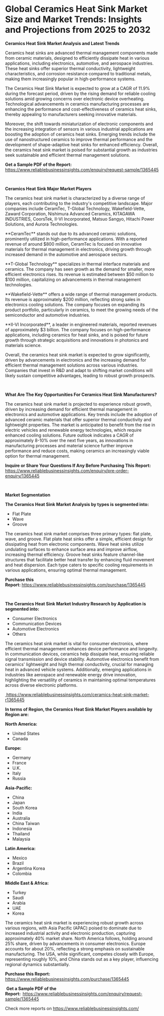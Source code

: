 <p><h1>Global Ceramics Heat Sink Market Size and Market Trends: Insights and Projections from 2025 to 2032</h1></p><p><strong>Ceramics Heat Sink Market Analysis and Latest Trends</strong></p>
<p><p>Ceramics heat sinks are advanced thermal management components made from ceramic materials, designed to efficiently dissipate heat in various applications, including electronics, automotive, and aerospace industries. These heat sinks offer superior thermal conductivity, lightweight characteristics, and corrosion resistance compared to traditional metals, making them increasingly popular in high-performance systems.</p><p>The Ceramics Heat Sink Market is expected to grow at a CAGR of 11.9% during the forecast period, driven by the rising demand for reliable cooling solutions amid growing concerns over electronic device overheating. Technological advancements in ceramics manufacturing processes are enhancing the performance and cost-effectiveness of ceramics heat sinks, thereby appealing to manufacturers seeking innovative materials. </p><p>Moreover, the shift towards miniaturization of electronic components and the increasing integration of sensors in various industrial applications are boosting the adoption of ceramics heat sinks. Emerging trends include the use of nanostructured ceramics to improve thermal performance and the development of shape-adaptive heat sinks for enhanced efficiency. Overall, the ceramics heat sink market is poised for substantial growth as industries seek sustainable and efficient thermal management solutions.</p></p>
<p><strong>Get a Sample PDF of the Report:&nbsp;</strong> <a href="https://www.reliablebusinessinsights.com/enquiry/request-sample/1365445?utm_campaign=3545&utm_medium=2&utm_source=Github&utm_content=ia&utm_term=22032025&utm_id=ceramics-heat-sink">https://www.reliablebusinessinsights.com/enquiry/request-sample/1365445</a></p>
<p>&nbsp;</p>
<p><strong>Ceramics Heat Sink Major Market Players</strong></p>
<p><p>The ceramics heat sink market is characterized by a diverse range of players, each contributing to the industry's competitive landscape. Major companies include CeramTec, T-Global Technology, Wakefield-Vette, Zaward Corporation, Nishimura Advanced Ceramics, KITAGAWA INDUSTRIES, CoorsTek, II-VI Incorporated, Matsuo Sangyo, Hitachi Power Solutions, and Aurora Technologies.</p><p>**CeramTec** stands out due to its advanced ceramic solutions, prominently utilized in high-performance applications. With a reported revenue of around $800 million, CeramTec is focused on innovative materials for thermal management in electronics, driving growth through increased demand in the automotive and aerospace sectors.</p><p>**T-Global Technology** specializes in thermal interface materials and ceramics. The company has seen growth as the demand for smaller, more efficient electronics rises. Its revenue is estimated between $50 million to $100 million, capitalizing on advancements in thermal management technologies.</p><p>**Wakefield-Vette** offers a wide range of thermal management products. Its revenue is approximately $200 million, reflecting strong sales in electronics cooling solutions. The company focuses on expanding its product portfolio, particularly in ceramics, to meet the growing needs of the semiconductor and automotive industries.</p><p>**II-VI Incorporated**, a leader in engineered materials, reported revenues of approximately $3 billion. The company focuses on high-performance applications, including ceramics for heat sinks, and is poised for future growth through strategic acquisitions and innovations in photonics and materials science.</p><p>Overall, the ceramics heat sink market is expected to grow significantly, driven by advancements in electronics and the increasing demand for efficient thermal management solutions across various industries. Companies that invest in R&D and adapt to shifting market conditions will likely sustain competitive advantages, leading to robust growth prospects.</p></p>
<p>&nbsp;</p>
<p><strong>What Are The Key Opportunities For Ceramics Heat Sink Manufacturers?</strong></p>
<p><p>The ceramics heat sink market is projected to experience robust growth, driven by increasing demand for efficient thermal management in electronics and automotive applications. Key trends include the adoption of advanced ceramic materials that offer superior thermal conductivity and lightweight properties. The market is anticipated to benefit from the rise in electric vehicles and renewable energy technologies, which require enhanced cooling solutions. Future outlook indicates a CAGR of approximately 8-10% over the next five years, as innovations in manufacturing processes and material science further improve performance and reduce costs, making ceramics an increasingly viable option for thermal management.</p></p>
<p><strong>Inquire or Share Your Questions If Any Before Purchasing This Report:</strong> <a href="https://www.reliablebusinessinsights.com/enquiry/pre-order-enquiry/1365445?utm_campaign=3545&utm_medium=2&utm_source=Github&utm_content=ia&utm_term=22032025&utm_id=ceramics-heat-sink">https://www.reliablebusinessinsights.com/enquiry/pre-order-enquiry/1365445</a></p>
<p>&nbsp;</p>
<p><strong>Market Segmentation</strong></p>
<p><strong>The Ceramics Heat Sink Market Analysis by types is segmented into:</strong></p>
<p><ul><li>Flat Plate</li><li>Wave</li><li>Groove</li></ul></p>
<p><p>The ceramics heat sink market comprises three primary types: flat plate, wave, and groove. Flat plate heat sinks offer a simple, efficient design for dissipating heat from electronic components. Wave heat sinks utilize undulating surfaces to enhance surface area and improve airflow, increasing thermal efficiency. Groove heat sinks feature channel-like structures that facilitate better heat transfer by enhancing fluid movement and heat dispersion. Each type caters to specific cooling requirements in various applications, ensuring optimal thermal management.</p></p>
<p><strong>Purchase this Report:&nbsp;</strong><a href="https://www.reliablebusinessinsights.com/purchase/1365445?utm_campaign=3545&utm_medium=2&utm_source=Github&utm_content=ia&utm_term=22032025&utm_id=ceramics-heat-sink">https://www.reliablebusinessinsights.com/purchase/1365445</a></p>
<p>&nbsp;</p>
<p><strong>The Ceramics Heat Sink Market Industry Research by Application is segmented into:</strong></p>
<p><ul><li>Consumer Electronics</li><li>Communication Devices</li><li>Automotive Electronics</li><li>Others</li></ul></p>
<p><p>The ceramics heat sink market is vital for consumer electronics, where efficient thermal management enhances device performance and longevity. In communication devices, ceramics help dissipate heat, ensuring reliable signal transmission and device stability. Automotive electronics benefit from ceramics' lightweight and high thermal conductivity, crucial for managing heat in advanced vehicle systems. Additionally, emerging applications in industries like aerospace and renewable energy drive innovation, highlighting the versatility of ceramics in maintaining optimal temperatures across diverse electronic platforms.</p></p>
<p><a href="https://www.reliablebusinessinsights.com/ceramics-heat-sink-market-r1365445?utm_campaign=3545&utm_medium=2&utm_source=Github&utm_content=ia&utm_term=22032025&utm_id=ceramics-heat-sink">&nbsp;https://www.reliablebusinessinsights.com/ceramics-heat-sink-market-r1365445</a></p>
<p><strong>In terms of Region, the Ceramics Heat Sink Market Players available by Region are:</strong></p>
<p>
    <p> <strong> North America: </strong>
        <ul>
            <li>United States</li>
            <li>Canada</li>
        </ul>
        </p> 
    <p> <strong> Europe: </strong>
        <ul>
            <li>Germany</li>
            <li>France</li>
            <li>U.K.</li>
            <li>Italy</li>
            <li>Russia</li>
        </ul>
        </p> 
    <p> <strong> Asia-Pacific: </strong>
        <ul>
            <li>China</li>
            <li>Japan</li>
            <li>South Korea</li>
            <li>India</li>
            <li>Australia</li>
            <li>China Taiwan</li>
            <li>Indonesia</li>
            <li>Thailand</li>
            <li>Malaysia</li>
        </ul>
        </p> 
    <p> <strong> Latin America: </strong>
        <ul>
            <li>Mexico</li>
            <li>Brazil</li>
            <li>Argentina Korea</li>
            <li>Colombia</li>
        </ul>
        </p> 
    <p> <strong> Middle East & Africa: </strong>
        <ul>
            <li>Turkey</li>
            <li>Saudi</li>
            <li>Arabia</li>
            <li>UAE</li>
            <li>Korea</li>
        </ul>
    </p>
    </p>
<p><p>The ceramics heat sink market is experiencing robust growth across various regions, with Asia Pacific (APAC) poised to dominate due to increased industrial activity and electronic production, capturing approximately 40% market share. North America follows, holding around 25% share, driven by advancements in consumer electronics. Europe accounts for about 20%, reflecting a strong emphasis on sustainable manufacturing. The USA, while significant, competes closely with Europe, representing roughly 10%, and China stands out as a key player, influencing regional dynamics substantially.</p></p>
<p><strong>Purchase this Report: </strong><a href="https://www.reliablebusinessinsights.com/purchase/1365445?utm_campaign=3545&utm_medium=2&utm_source=Github&utm_content=ia&utm_term=22032025&utm_id=ceramics-heat-sink">https://www.reliablebusinessinsights.com/purchase/1365445</a></p>
<p>&nbsp;<strong>Get a Sample PDF of the Report:&nbsp;&nbsp;</strong><a href="https://www.reliablebusinessinsights.com/enquiry/request-sample/1365445?utm_campaign=3545&utm_medium=2&utm_source=Github&utm_content=ia&utm_term=22032025&utm_id=ceramics-heat-sink">https://www.reliablebusinessinsights.com/enquiry/request-sample/1365445</a></p>
<p><strong></strong></p>
<p>Check more reports on <a href="https://www.reliablebusinessinsights.com/?utm_campaign=3545&utm_medium=2&utm_source=Github&utm_content=ia&utm_term=22032025&utm_id=ceramics-heat-sink">https://www.reliablebusinessinsights.com/</a></p>
